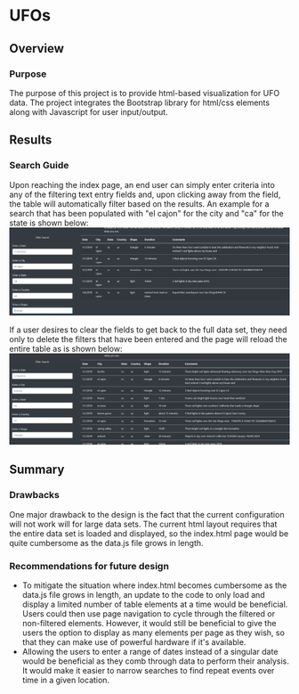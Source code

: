 # UFOs

## Overview

### Purpose

The purpose of this project is to provide html-based visualization for UFO data. The project integrates the Bootstrap library for html/css elements along with Javascript for user input/output.

## Results

### Search Guide

Upon reaching the index page, an end user can simply enter criteria into any of the filtering text entry fields and, upon clicking away from the field, the table will automatically filter based on the results.  An example for a search that has been populated with "el cajon" for the city and "ca" for the state is shown below:
![Completed Example Search](static/images/user_search_example.JPG)

If a user desires to clear the fields to get back to the full data set, they need only to delete the filters that have been entered and the page will reload the entire table as is shown below:
![Cleared Search](static/images/cleared_search.JPG)

## Summary

### Drawbacks

One major drawback to the design is the fact that the current configuration will not work will for large data sets.  The current html layout requires that the entire data set is loaded and displayed, so the index.html page would be quite cumbersome as the data.js file grows in length.

### Recommendations for future design

* To mitigate the situation where index.html becomes cumbersome as the data.js file grows in length, an update to the code to only load and display a limited number of table elements at a time would be beneficial. Users could then use page navigation to cycle through the filtered or non-filtered elements.  However, it would still be beneficial to give the users the option to display as many elements per page as they wish, so that they can make use of powerful hardware if it's available. 
* Allowing the users to enter a range of dates instead of a singular date would be beneficial as they comb through data to perform their analysis. It would make it easier to narrow searches to find repeat events over time in a given location.